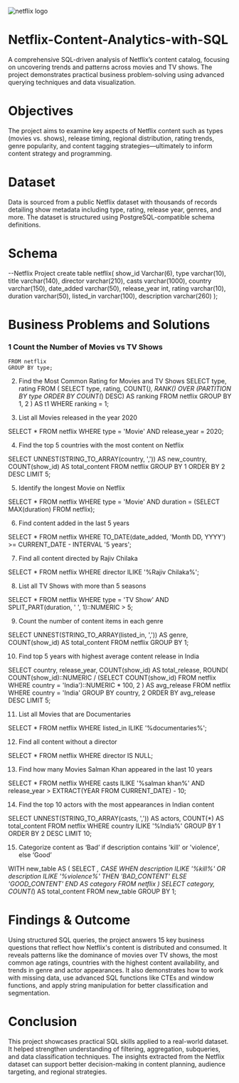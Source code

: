 ![netflix logo](https://github.com/user-attachments/assets/da908f70-d3d6-4e53-874a-1e642c5157d6)


# Netflix-Content-Analytics-with-SQL
A comprehensive SQL-driven analysis of Netflix’s content catalog, focusing on uncovering trends and patterns across movies and TV shows. The project demonstrates practical business problem-solving using advanced querying techniques and data visualization.

# Objectives
The project aims to examine key aspects of Netflix content such as types (movies vs. shows), release timing, regional distribution, rating trends, genre popularity, and content tagging strategies—ultimately to inform content strategy and programming.

# Dataset
Data is sourced from a public Netflix dataset with thousands of records detailing show metadata including type, rating, release year, genres, and more. The dataset is structured using PostgreSQL-compatible schema definitions.

# Schema
--Netflix Project
create table netflix(
show_id Varchar(6),
type varchar(10),
title varchar(140),
director varchar(210),
casts varchar(1000),
country	varchar(150),
date_added varchar(50),
release_year int,
rating	varchar(10),
duration varchar(50),
listed_in varchar(100),
description varchar(260)
);

# Business Problems and Solutions

### 1 Count the Number of Movies vs TV Shows
   ```SELECT type, COUNT(*) AS total_content
FROM netflix
GROUP BY type;
```

2. Find the Most Common Rating for Movies and TV Shows
SELECT type, rating
FROM (
  SELECT type, rating, COUNT(*),
         RANK() OVER (PARTITION BY type ORDER BY COUNT(*) DESC) AS ranking
  FROM netflix
  GROUP BY 1, 2
) AS t1
WHERE ranking = 1;

3. List all Movies released in the year 2020

SELECT * 
FROM netflix
WHERE type = 'Movie'
  AND release_year = 2020;

4. Find the top 5 countries with the most content on Netflix

SELECT 
  UNNEST(STRING_TO_ARRAY(country, ',')) AS new_country,
  COUNT(show_id) AS total_content
FROM netflix
GROUP BY 1
ORDER BY 2 DESC
LIMIT 5;

5. Identify the longest Movie on Netflix

SELECT * 
FROM netflix
WHERE type = 'Movie'
  AND duration = (SELECT MAX(duration) FROM netflix);

6. Find content added in the last 5 years

SELECT *
FROM netflix
WHERE TO_DATE(date_added, 'Month DD, YYYY') >= CURRENT_DATE - INTERVAL '5 years';

7.  Find all content directed by Rajiv Chilaka

SELECT * 
FROM netflix
WHERE director ILIKE '%Rajiv Chilaka%';

8. List all TV Shows with more than 5 seasons

SELECT * 
FROM netflix
WHERE type = 'TV Show'
  AND SPLIT_PART(duration, ' ', 1)::NUMERIC > 5;

9. Count the number of content items in each genre

SELECT 
  UNNEST(STRING_TO_ARRAY(listed_in, ',')) AS genre,
  COUNT(show_id) AS total_content
FROM netflix
GROUP BY 1;

10. Find top 5 years with highest average content release in India

SELECT 
  country,
  release_year,
  COUNT(show_id) AS total_release,
  ROUND(
    COUNT(show_id)::NUMERIC /
    (SELECT COUNT(show_id) FROM netflix WHERE country = 'India')::NUMERIC * 100, 2
  ) AS avg_release
FROM netflix
WHERE country = 'India'
GROUP BY country, 2
ORDER BY avg_release DESC
LIMIT 5;

11. List all Movies that are Documentaries

SELECT * 
FROM netflix
WHERE listed_in ILIKE '%documentaries%';

12. Find all content without a director

SELECT * 
FROM netflix
WHERE director IS NULL;

13. Find how many Movies Salman Khan appeared in the last 10 years

SELECT * 
FROM netflix
WHERE casts ILIKE '%salman khan%'
  AND release_year > EXTRACT(YEAR FROM CURRENT_DATE) - 10;

14. Find the top 10 actors with the most appearances in Indian content

SELECT 
  UNNEST(STRING_TO_ARRAY(casts, ',')) AS actors,
  COUNT(*) AS total_content
FROM netflix
WHERE country ILIKE '%India%'
GROUP BY 1
ORDER BY 2 DESC
LIMIT 10;

15. Categorize content as ‘Bad’ if description contains 'kill' or 'violence', else ‘Good’

WITH new_table AS (
  SELECT *, 
         CASE
           WHEN description ILIKE '%kill%' OR description ILIKE '%violence%' 
           THEN 'BAD_CONTENT'
           ELSE 'GOOD_CONTENT'
         END AS category
  FROM netflix
)
SELECT category, COUNT(*) AS total_content
FROM new_table
GROUP BY 1;

# Findings & Outcome
Using structured SQL queries, the project answers 15 key business questions that reflect how Netflix's content is distributed and consumed. It reveals patterns like the dominance of movies over TV shows, the most common age ratings, countries with the highest content availability, and trends in genre and actor appearances. It also demonstrates how to work with missing data, use advanced SQL functions like CTEs and window functions, and apply string manipulation for better classification and segmentation.

# Conclusion
This project showcases practical SQL skills applied to a real-world dataset. It helped strengthen understanding of filtering, aggregation, subqueries, and data classification techniques. The insights extracted from the Netflix dataset can support better decision-making in content planning, audience targeting, and regional strategies.



